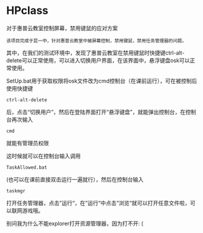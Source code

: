 # HPclass
对于惠普云教室控制屏幕，禁用键鼠的应对方案

	该项目完成于昆一中，针对惠普云教室中被屏幕控制，禁用键鼠，禁用任务管理器的问题。

 
其中，在我们的测试环境中，发现了惠普云教室在禁用键鼠时快捷键ctrl-alt-delete可以正常使用，可以进入切换用户界面，在该界面中，悬浮键盘osk可以正常使用。


SetUp.bat用于获取权限将osk文件改为cmd控制台（在课前运行），可在被控制后使用快捷键

	ctrl-alt-delete
  后，点击“切换用户”，然后在登陆界面打开“悬浮键盘”，就能弹出控制台，在控制台再次输入
 
 	cmd
  就能有管理员权限


这时候就可以在控制台输入调用

	TaskAllowed.bat
 (也可以在课前直接双击运行一遍就行），然后在控制台输入
 
 	taskmgr
打开任务管理器，点击”运行“，在”运行“中点击”浏览“就可以打开任意文件啦，可以联网游戏哦。


别问我为什么不能explorer打开资源管理器，因为打不开: (
